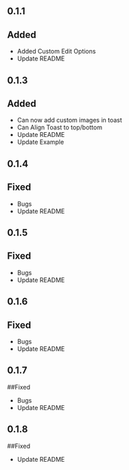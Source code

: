 ## 0.1.1

## Added
- Added Custom Edit Options
- Update README

## 0.1.3

## Added
- Can now add custom images in toast
- Can Align Toast to top/bottom
- Update README
- Update Example

## 0.1.4

## Fixed
- Bugs
- Update README

## 0.1.5

## Fixed
- Bugs
- Update README

## 0.1.6

## Fixed
- Bugs
- Update README

## 0.1.7
##Fixed
- Bugs
- Update README

## 0.1.8
##Fixed
- Update README
